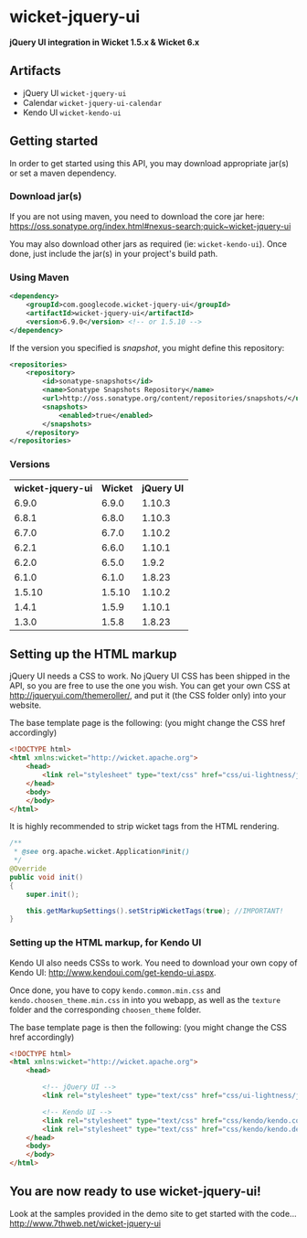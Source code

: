 # wicket-jquery-ui
**jQuery UI integration in Wicket 1.5.x &amp; Wicket 6.x**

## Artifacts
- jQuery UI `wicket-jquery-ui`
- Calendar `wicket-jquery-ui-calendar`
- Kendo UI `wicket-kendo-ui`

## Getting started
In order to get started using this API, you may download appropriate jar(s) or set a maven dependency.

### Download jar(s)
If you are not using maven, you need to download the core jar here:
<https://oss.sonatype.org/index.html#nexus-search;quick~wicket-jquery-ui>

You may also download other jars as required (ie: `wicket-kendo-ui`).
Once done, just include the jar(s) in your project's build path.

### Using Maven

```xml
<dependency>
    <groupId>com.googlecode.wicket-jquery-ui</groupId>
    <artifactId>wicket-jquery-ui</artifactId>
    <version>6.9.0</version> <!-- or 1.5.10 -->
</dependency>
```

If the version you specified is *snapshot*, you might define this repository:
```xml
<repositories>
    <repository>
        <id>sonatype-snapshots</id>
        <name>Sonatype Snapshots Repository</name>
        <url>http://oss.sonatype.org/content/repositories/snapshots/</url>
        <snapshots>
            <enabled>true</enabled>
        </snapshots>
    </repository>
</repositories>
```

### Versions

<table>
<tr><th>wicket-jquery-ui</th><th>Wicket</th><th>jQuery UI</th></tr>
<tr><td>6.9.0</td><td>6.9.0</td><td>1.10.3</td></tr>
<tr><td>6.8.1</td><td>6.8.0</td><td>1.10.3</td></tr>
<tr><td>6.7.0</td><td>6.7.0</td><td>1.10.2</td></tr>
<tr><td>6.2.1</td><td>6.6.0</td><td>1.10.1</td></tr>
<tr><td>6.2.0</td><td>6.5.0</td><td>1.9.2</td></tr>
<tr><td>6.1.0</td><td>6.1.0</td><td>1.8.23</td></tr>
<tr><td>1.5.10</td><td>1.5.10</td><td>1.10.2</td></tr>
<tr><td>1.4.1</td><td>1.5.9</td><td>1.10.1</td></tr>
<tr><td>1.3.0</td><td>1.5.8</td><td>1.8.23</td></tr>
</table>

## Setting up the HTML markup
jQuery UI needs a CSS to work. No jQuery UI CSS has been shipped in the API, so you are free to use the one you wish.
You can get your own CSS at <http://jqueryui.com/themeroller/>, and put it (the CSS folder only) into your website.

The base template page is the following: (you might change the CSS href accordingly)
```html
<!DOCTYPE html>
<html xmlns:wicket="http://wicket.apache.org">
    <head>
        <link rel="stylesheet" type="text/css" href="css/ui-lightness/jquery-ui-1.10.3.custom.min.css" />
    </head>
    <body>
    </body>
</html>
```

It is highly recommended to strip wicket tags from the HTML rendering.
```java
/**
 * @see org.apache.wicket.Application#init()
 */
@Override
public void init()
{
	super.init();

	this.getMarkupSettings().setStripWicketTags(true); //IMPORTANT!
}
```

### Setting up the HTML markup, for Kendo UI
Kendo UI also needs CSSs to work. You need to download your own copy of Kendo UI: <http://www.kendoui.com/get-kendo-ui.aspx>.

Once done, you have to copy `kendo.common.min.css` and `kendo.choosen_theme.min.css` in into you webapp,
as well as the `texture` folder and the corresponding `choosen_theme` folder.

The base template page is then the following: (you might change the CSS href accordingly)
```html
<!DOCTYPE html>
<html xmlns:wicket="http://wicket.apache.org">
    <head>

        <!-- jQuery UI -->
        <link rel="stylesheet" type="text/css" href="css/ui-lightness/jquery-ui-1.10.3.custom.min.css" />

        <!-- Kendo UI -->
        <link rel="stylesheet" type="text/css" href="css/kendo/kendo.common.min.css" media="all" />
        <link rel="stylesheet" type="text/css" href="css/kendo/kendo.default.min.css" media="all" />
    </head>
    <body>
    </body>
</html>
```

## You are now ready to use wicket-jquery-ui!
Look at the samples provided in the demo site to get started with the code...
<http://www.7thweb.net/wicket-jquery-ui>

